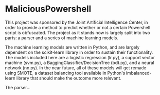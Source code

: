 # MaliciousPowershell
This project was sponsored by the Joint Artificial Intelligence Center, in order to provide a method to predict whether or not a certain Powershell script is obfuscated. The project as it stands now is largely split into two parts: a parser and a series of machine learning models. 

The machine learning models are written in Python, and are largely dependent on the scikit-learn library in order to sustain their functionality. The models included here are a logistic regression (lr.py), a support vector machine (svm.py), a BaggingClassifier/DecisionTree (bdt.py), and a neural network (nn.py). In the near future, all of these models will get remade using SMOTE, a dataset balancing tool available in Python's imbalanced-learn library that should make the outcome more relevant.

The parser...
